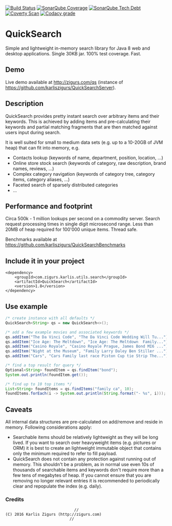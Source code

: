 [![Build Status](https://travis-ci.org/karliszigurs/QuickSearch.svg?branch=master)](https://travis-ci.org/karliszigurs/QuickSearch) [![SonarQube Coverage](https://img.shields.io/sonar/http/sonarqube.com/com.zigurs.karlis.utils.search:quicksearch/coverage.svg)](https://sonarqube.com/dashboard/index?id=com.zigurs.karlis.utils.search%3Aquicksearch) [![SonarQube Tech Debt](https://img.shields.io/sonar/http/sonarqube.com/com.zigurs.karlis.utils.search:quicksearch/tech_debt.svg)](https://sonarqube.com/dashboard/index?id=com.zigurs.karlis.utils.search%3Aquicksearch) [![Coverty Scan](https://scan.coverity.com/projects/10587/badge.svg)](https://scan.coverity.com/projects/karliszigurs-quicksearch) [![Codacy grade](https://img.shields.io/codacy/grade/c0340f5e099740d4b27c830c282d073e.svg)](https://www.codacy.com/app/homolupus/QuickSearch/dashboard)
# QuickSearch

Simple and lightweight in-memory search library for Java 8 web and desktop applications. Single 30KB jar. 100% test coverage. Fast.

## Demo

Live demo available at http://zigurs.com/qs (instance of https://github.com/karliszigurs/QuickSearchServer).

## Description

QuickSearch provides pretty instant search over arbitrary items and their keywords.
This is achieved by adding items and pre-calculating their keywords and partial matching
fragments that are then matched against users input during search.

It is well suited for small to medium data sets (e.g. up to a 10-20GB of JVM heap) that can fit into memory, e.g.

  * Contacts lookup (keywords of name, department, position, location, ...)
  * Online store stock search (keywords of category, raw description, brand names, reviews, ...)
  * Complex category navigation (keywords of category tree, category items, category aliases, ...)
  * Faceted search of sparsely distributed categories
  * ...

## Performance and footprint

Circa 500k - 1 million lookups per second on a commodity server. Search request processing times
in single digit microsecond range. Less than 20MB of heap required for 100'000 unique items. Thread safe.

Benchmarks available at https://github.com/karliszigurs/QuickSearchBenchmarks

## Include it in your project

```Maven
<dependency>
    <groupId>com.zigurs.karlis.utils.search</groupId>
    <artifactId>QuickSearch</artifactId>
    <version>1.8</version>
</dependency>
```

## Use example

```Java
/* create instance with all defaults */
QuickSearch<String> qs = new QuickSearch<>();

/* add a few example movies and associated keywords */
qs.addItem("The Da Vinci Code", "The Da Vinci Code Wedding Will Tu...");
qs.addItem("Ice Age: The Meltdown", "Ice Age: The Meltdown  Family...");
qs.addItem("Casino Royale", "Casino Royale Prague, James Bond MI6 ...");
qs.addItem("Night at the Museum", "Family Larry Daley Ben Stiller ...");
qs.addItem("Cars", "Cars Family last race Piston Cup tie Strip The...");

/* find a top result for query */
Optional<String> foundItem = qs.findItem("bond");
System.out.println(foundItem.get());

/* find up to 10 top items */
List<String> foundItems = qs.findItems("family ca", 10);
foundItems.forEach(i -> System.out.println(String.format("- %s", i)));
```

## Caveats

All internal data structures are pre-calculated on add/remove and reside in memory. Following considerations apply:

  * Searchable items should be relatively lightweight as they will be long lived.
    If you want to search over heavyweight items (e.g. pictures or ORM) it is best
    to create an lightweight immutable object that contains only the minimum required to refer to fill payload.
  * QuickSearch does not contain any protection against running out of memory. This shouldn't be a problem,
    as in normal use even 10s of thousands of searchable items and keywords don't require more than a few
    tens of megabytes of heap. If you cannot ensure that you are removing no longer relevant entries it is
    recommended to periodically clear and repopulate the index (e.g. daily).

### Credits

```
                              //
(C) 2016 Karlis Zigurs (http://zigurs.com) 
                            //
```
